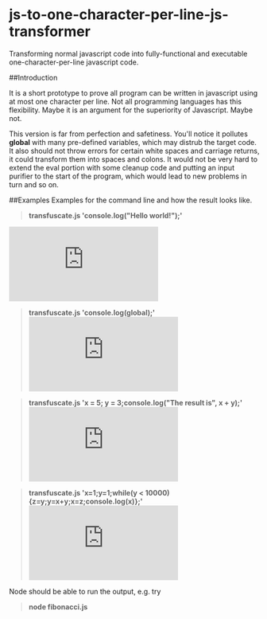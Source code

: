 # js-to-one-character-per-line-js-transformer
Transforming normal javascript code into fully-functional and executable one-character-per-line javascript code.

##Introduction

It is a short prototype to prove all program can be written in javascript using at most one character per line. Not all programming languages has this flexibility. Maybe it is an argument for the superiority of Javascript. Maybe not.

This version is far from perfection and safetiness. You'll notice it pollutes **global** with many pre-defined variables, which may distrub the target code. It also should not throw errors for certain white spaces and carriage returns, it could transform them into spaces and colons. It would not be very hard to extend the eval portion with some cleanup code and putting an input purifier to the start of the program, which would lead to new problems in turn and so on.

##Examples
Examples for the command line and how the result looks like.

> **transfuscate.js 'console.log("Hello world!");'**

![hello_world.js](https://github.com/Lyapunov/js-to-one-character-per-line-js-transformer/examples/hello_world.js)

> **transfuscate.js 'console.log(global);'**
![printing_out_global.js](https://github.com/Lyapunov/js-to-one-character-per-line-js-transformer/examples/printing_out_global.js)

> **transfuscate.js 'x = 5; y = 3;console.log("The result is", x + y);'**
![adding_two_numbers.js](https://github.com/Lyapunov/js-to-one-character-per-line-js-transformer/examples/adding_two_numbers.js)

> **transfuscate.js 'x=1;y=1;while(y < 10000){z=y;y=x+y;x=z;console.log(x)};'**
![fibonacci.js](https://github.com/Lyapunov/js-to-one-character-per-line-js-transformer/examples/fibonacci.js)

Node should be able to run the output, e.g. try
> **node fibonacci.js**
